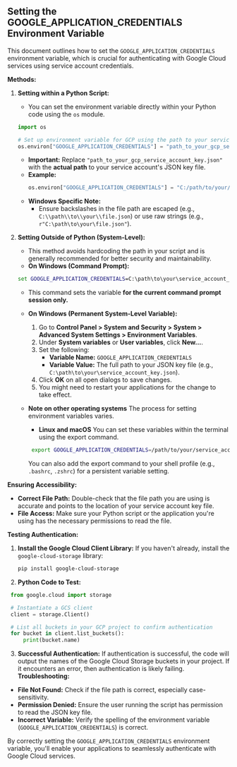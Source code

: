 ## Setting the GOOGLE_APPLICATION_CREDENTIALS Environment Variable

This document outlines how to set the `GOOGLE_APPLICATION_CREDENTIALS` environment variable, which is crucial for authenticating with Google Cloud services using service account credentials.

**Methods:**

1.  **Setting within a Python Script:**

    *   You can set the environment variable directly within your Python code using the `os` module.

    ```python
    import os

    # Set up environment variable for GCP using the path to your service account JSON key
    os.environ["GOOGLE_APPLICATION_CREDENTIALS"] = "path_to_your_gcp_service_account_key.json"
    ```

    *   **Important:** Replace `"path_to_your_gcp_service_account_key.json"` with the **actual path** to your service account's JSON key file.
    *   **Example:**
        ```python
        os.environ["GOOGLE_APPLICATION_CREDENTIALS"] = "C:/path/to/your/service_account_key.json" 
        ```
     *  **Windows Specific Note:**
         * Ensure backslashes in the file path are escaped (e.g., `C:\\path\\to\\your\\file.json`) or use raw strings (e.g., `r"C:\path\to\your\file.json"`).

2.  **Setting Outside of Python (System-Level):**

    *   This method avoids hardcoding the path in your script and is generally recommended for better security and maintainability.
    *   **On Windows (Command Prompt):**
       ```cmd
       set GOOGLE_APPLICATION_CREDENTIALS=C:\path\to\your\service_account_key.json
       ```
       * This command sets the variable **for the current command prompt session only.**

    *   **On Windows (Permanent System-Level Variable):**
        1.  Go to **Control Panel > System and Security > System > Advanced System Settings > Environment Variables**.
        2.  Under **System variables** or **User variables**, click **New...**.
        3.  Set the following:
            *   **Variable Name:** `GOOGLE_APPLICATION_CREDENTIALS`
            *   **Variable Value:** The full path to your JSON key file (e.g., `C:\path\to\your\service_account_key.json`).
        4.  Click **OK** on all open dialogs to save changes.
        5.  You might need to restart your applications for the change to take effect.
    * **Note on other operating systems**
       The process for setting environment variables varies.
        * **Linux and macOS** You can set these variables within the terminal using the export command.
        ```bash
         export GOOGLE_APPLICATION_CREDENTIALS=/path/to/your/service_account_key.json
        ```
        You can also add the export command to your shell profile (e.g., `.bashrc`, `.zshrc`) for a persistent variable setting.

**Ensuring Accessibility:**

*   **Correct File Path:** Double-check that the file path you are using is accurate and points to the location of your service account key file.
*   **File Access:** Make sure your Python script or the application you're using has the necessary permissions to read the file.

**Testing Authentication:**

1.  **Install the Google Cloud Client Library:** If you haven't already, install the `google-cloud-storage` library:
    ```bash
    pip install google-cloud-storage
    ```

2.  **Python Code to Test:**
   ```python
    from google.cloud import storage

    # Instantiate a GCS client
    client = storage.Client()

    # List all buckets in your GCP project to confirm authentication
    for bucket in client.list_buckets():
        print(bucket.name)
   ```

3.  **Successful Authentication:** If authentication is successful, the code will output the names of the Google Cloud Storage buckets in your project. If it encounters an error, then authentication is likely failing.
**Troubleshooting:**

*   **File Not Found:** Check if the file path is correct, especially case-sensitivity.
*   **Permission Denied:** Ensure the user running the script has permission to read the JSON key file.
*   **Incorrect Variable:** Verify the spelling of the environment variable (`GOOGLE_APPLICATION_CREDENTIALS`) is correct.

By correctly setting the `GOOGLE_APPLICATION_CREDENTIALS` environment variable, you'll enable your applications to seamlessly authenticate with Google Cloud services.

